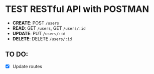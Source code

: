 # **TEST RESTful API with POSTMAN**
- **CREATE**: POST ```/users```
- **READ**: GET ```/users```, GET ```/users/:id```
- **UPDATE**: PUT ```/users/:id```
- **DELETE**: DELETE ```/users/:id```

## **TO DO:**
- [x] Update routes
